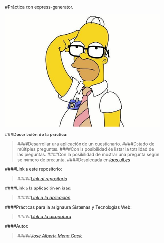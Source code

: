 #Práctica con express-generator.

![imgquiz](imgquiz.jpg)

###Descripción de la práctica:

>####Desarrollar una aplicación de un cuestionario.
>####Dotado de múltiples preguntas.
>####Con la posibilidad de listar la totalidad de las preguntas.
>####Con la posibilidad de mostrar una pregunta según se número de pregunta.
>####Desplegada en [_iaas.ull.es_](http://iaas.ull.es/ovirt-engine/)


####Link a este repositorio:
>#####[_Link al repositorio_](https://github.com/alu0100768893/Quiz)

####Link a la aplicación en iaas:
>#####[_Link a la aplicación_](http://10.6.128.77:8080/)

####Prácticas para la asignaura Sistemas y Tecnologías Web:
>#####[_Link a la asignatura_](http://eguia.ull.es/etsii/query.php?codigo=139264512)

####Autor:
>#####[_José Alberto Mena Gacía_](http://alu0100768893.github.io)
